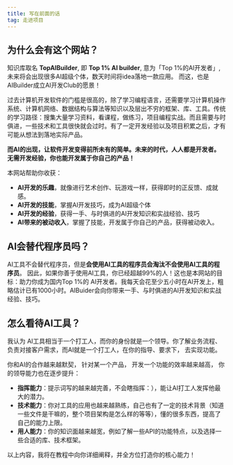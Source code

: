 ```yaml
---
title: 写在前面的话
tag: 走进项目
---
```

## 为什么会有这个网站？

知识库取名 **TopAIBuilder**, 即 **Top 1% AI builder**, 意为「Top 1%的AI开发者」, 未来将会出现很多AI超级个体，数天时间将idea落地一款应用。 而这，也是AIBuilder成立AI开发Club的愿景！ 

过去计算机开发软件的门槛是很高的，除了学习编程语言，还需要学习计算机操作系统、计算机网络、数据结构与算法等知识以及层出不穷的框架、库、工具。传统的学习路径：搜集大量学习资料，看课程，做练习，项目编程实战。而且需要与时俱进，一些技术和工具很快就会过时。有了一定开发经验以及项目积累之后，才有可能从想法到落地实际产品。

**而AI的出现，让软件开发变得前所未有的简单。未来的时代，人人都是开发者。无需开发经验，你也能开发属于你自己的产品！**

本网站帮助你收获：

- **AI开发的乐趣**，就像进行艺术创作、玩游戏一样，获得即时的正反馈、成就感。
- **AI开发的技能**，掌握AI开发技巧，成为AI超级个体
- **AI开发的经验**，获得一手、与时俱进的AI开发知识和实战经验、技巧
- **AI带来的被动收入**，掌握了技能，开发属于你自己的产品，获得被动收入。

## AI会替代程序员吗？
AI工具不会替代程序员，但是**会使用AI工具的程序员会淘汰不会使用AI工具的程序员**。 因此，如果你善于使用AI工具，你已经超越99%的人！这也是本网站的目标：助力你成为国内Top 1%的 AI开发者。我每天会花至少五小时在AI开发上，粗略估计已有1000小时。AIBuider会向你带来一手、与时俱进的AI开发知识和实战经验、技巧。 



## 怎么看待AI工具？
我认为 AI工具相当于一个打工人，而你的身份就是一个领导。你了解业务流程、负责对接客户需求，而AI就是一个打工人，在你的指导、要求下， 去实现功能。

你和AI的合作越来越默契， 针对某一个产品， 开发一个功能的效率越来越高， 你的领导能力也在逐步提升：
- **指挥能力**：提示词写的越来越完善，不会瞎指挥：），能让AI打工人发挥他最大的潜力。
- **技术能力**：你对工具的应用也越来越熟练，自己也有了一定的技术背景（知道一些文件是干嘛的，整个项目架构是怎么样的等等），懂的很多东西，提高了自己的能力上限。
- **用人能力**：你的知识面越来越宽，例如了解一些API的功能特点，以及选择一些合适的库、技术框架。

以上内容，我将在教程中向你详细阐释，并全方位打造你的核心能力！



